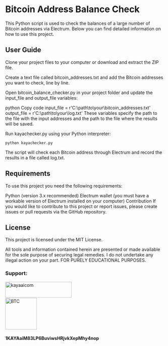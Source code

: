 <h1>Bitcoin Address Balance Check</h1>
This Python script is used to check the balances of a large number of Bitcoin addresses via Electrum. Below you can find detailed information on how to use this project.

<h2>User Guide</h1>
Clone your project files to your computer or download and extract the ZIP file.

Create a text file called bitcoin_addresses.txt and add the Bitcoin addresses you want to check, line by line.

Open bitcoin_balance_checker.py in your project folder and update the input_file and output_file variables:

python
Copy code
input_file = r'C:\path\to\your\bitcoin_addresses.txt'
output_file = r'C:\path\to\your\log.txt'
These variables specify the path to the file with the input addresses and the path to the file where the results will be saved.

Run kayachecker.py using your Python interpreter:

    python kayachecker.py

The script will check each Bitcoin address through Electrum and record the results in a file called log.txt.

<h2>Requirements</h2>
To use this project you need the following requirements:

Python (version 3.x recommended)
Electrum wallet (you must have a workable version of Electrum installed on your computer)
Contribution
If you would like to contribute to this project or report issues, please create issues or pull requests via the GitHub repository.

<h2>License</h2>
This project is licensed under the MIT License.

All tools and information contained herein are presented or made available for the sole purpose of securing legal remedies. I do not undertake any illegal action on your part. FOR PURELY EDUCATIONAL PURPOSES.

<h3>Support:</h3>
<p><a href="https://www.buymeacoffee.com/kayaaicom"> <img align="left" src="https://cdn.buymeacoffee.com/buttons/v2/default-yellow.png" height="50" width="210" alt="kayaaicom" /></a></p><br><br>
<br><img src="https://bitcoin.org/img/icons/logotop.svg?1687792074" width="100" alt="BTC"><h4>1KAYAaiM83LP6BuviwsHRjvkXepMhy4nop</h4>
